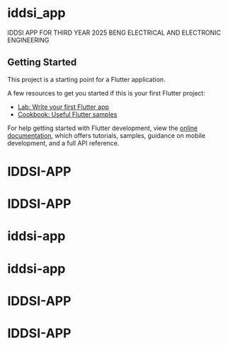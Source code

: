 # iddsi_app

IDDSI APP FOR THIRD YEAR 2025 BENG ELECTRICAL AND ELECTRONIC ENGINEERING

## Getting Started

This project is a starting point for a Flutter application.

A few resources to get you started if this is your first Flutter project:

- [Lab: Write your first Flutter app](https://docs.flutter.dev/get-started/codelab)
- [Cookbook: Useful Flutter samples](https://docs.flutter.dev/cookbook)

For help getting started with Flutter development, view the
[online documentation](https://docs.flutter.dev/), which offers tutorials,
samples, guidance on mobile development, and a full API reference.
# IDDSI-APP
# IDDSI-APP
# iddsi-app
# iddsi-app
# IDDSI-APP
# IDDSI-APP
